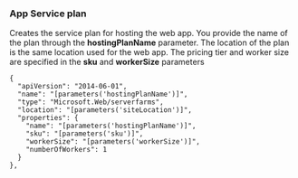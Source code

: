 ### App Service plan
Creates the service plan for hosting the web app. You provide the name of the plan through the **hostingPlanName** parameter. The location of the plan is the 
same location used for the web app. The pricing tier and worker size are specified in the **sku** and **workerSize** parameters

    {
      "apiVersion": "2014-06-01",
      "name": "[parameters('hostingPlanName')]",
      "type": "Microsoft.Web/serverfarms",
      "location": "[parameters('siteLocation')]",
      "properties": {
        "name": "[parameters('hostingPlanName')]",
        "sku": "[parameters('sku')]",
        "workerSize": "[parameters('workerSize')]",
        "numberOfWorkers": 1
      }
    },
